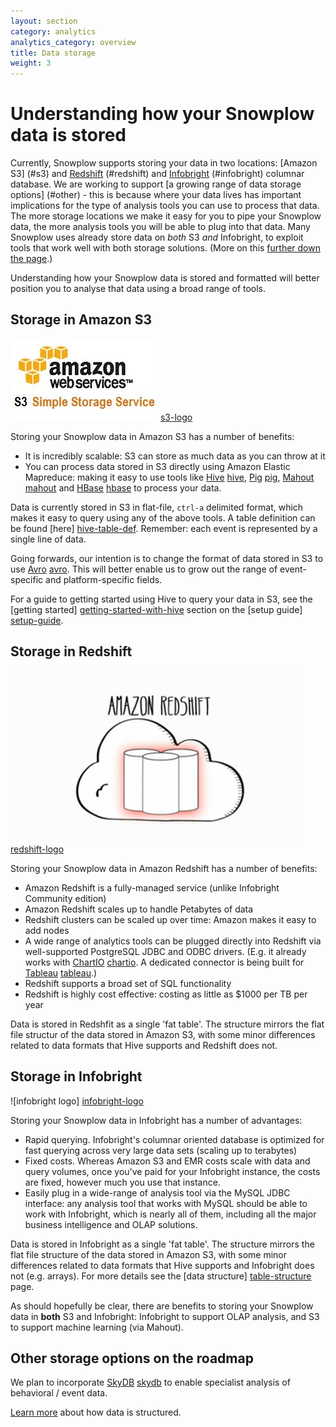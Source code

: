 ```yaml
---
layout: section
category: analytics
analytics_category: overview
title: Data storage
weight: 3
---
```


# Understanding how your Snowplow data is stored

Currently, Snowplow supports storing your data in two locations: [Amazon S3] (#s3) and [Redshift] (#redshift) and [Infobright] (#infobright) columnar database. We are working to support [a growing range of data storage options] (#other) - this is because where your data lives has important implications for the type of analysis tools you can use to process that data. The more storage locations we make it easy for you to pipe your Snowplow data, the more analysis tools you will be able to plug into that data. Many Snowplow uses already store data on _both_ S3 _and_ Infobright, to exploit tools that work well with both storage solutions. (More on this [further down the page](#more).)

Understanding how your Snowplow data is stored and formatted will better position you to analyse that data using a broad range of tools.

<h2><a name="s3">Storage in Amazon S3</a></h2>

![s3-logo] [s3-logo]

Storing your Snowplow data in Amazon S3 has a number of benefits:

* It is incredibly scalable: S3 can store as much data as you can throw at it
* You can process data stored in S3 directly using Amazon Elastic Mapreduce: making it easy to use tools like [Hive] [hive], [Pig] [pig], [Mahout] [mahout] and [HBase] [hbase] to process your data. 

Data is currently stored in S3 in flat-file, `ctrl-a` delimited format, which makes it easy to query using any of the above tools. A table definition can be found [here] [hive-table-def]. Remember: each event is represented by a single line of data.

Going forwards, our intention is to change the format of data stored in S3 to use [Avro] [avro]. This will better enable us to grow out the range of event-specific and platform-specific fields.

For a guide to getting started using Hive to query your data in S3, see the [getting started] [getting-started-with-hive] section on the [setup guide] [setup-guide].

<h2><a name="redshift">Storage in Redshift</a></h2>

![redshift-logo] [redshift-logo]

Storing your Snowplow data in Amazon Redshift has a number of benefits:

* Amazon Redshift is a fully-managed service (unlike Infobright Community edition)
* Amazon Redshift scales up to handle Petabytes of data
* Redshift clusters can be scaled up over time: Amazon makes it easy to add nodes
* A wide range of analytics tools can be plugged directly into Redshift via well-supported PostgreSQL JDBC and ODBC drivers. (E.g. it already works with [ChartIO] [chartio]. A dedicated connector is being built for [Tableau] [tableau].)
* Redshift supports a broad set of SQL functionality
* Redshift is highly cost effective: costing as little as $1000 per TB per year

Data is stored in Redshfit as a single 'fat table'. The structure mirrors the flat file structur of the data stored in Amazon S3, with some minor differences related to data formats that Hive supports and Redshift does not.

<h2><a name="infobright">Storage in Infobright</a></h2>

![infobright logo] [infobright-logo]

Storing your Snowplow data in Infobright has a number of advantages:

* Rapid querying. Infobright's columnar oriented database is optimized for fast querying across very large data sets (scaling up to terabytes)
* Fixed costs. Whereas Amazon S3 and EMR costs scale with data and query volumes, once you've paid for your Infobright instance, the costs are fixed, however much you use that instance. 
* Easily plug in a wide-range of analysis tool via the MySQL JDBC interface: any analysis tool that works with MySQL should be able to work with Infobright, which is nearly all of them, including all the major business intelligence and OLAP solutions.

Data is stored in Infobright as a single 'fat table'. The structure mirrors the flat file structure of the data stored in Amazon S3, with some minor differences related to data formats that Hive supports and Infobright does not (e.g. arrays). For more details see the [data structure] [table-structure] page.

<a name="more"><p>As should hopefully be clear, there are benefits to storing your Snowplow data in **both** S3 and Infobright: Infobright to support OLAP analysis, and S3 to support machine learning (via Mahout).</p></a>

<h2><a name="other">Other storage options on the roadmap</a></h2>

We plan to incorporate [SkyDB] [skydb] to enable specialist analysis of behavioral / event data.


[Learn more][table-structure] about how data is structured.


[apachehive]: #apachehive
[infobright]: #infobright
[infobright-website]: http://www.infobright.org/
[wiki]: http://github.com/snowplow/snowplow/wiki
[github-repo]: http://github.com/snowplow/snowplow
[s3]: http://aws.amazon.com/s3/
[serde]: https://github.com/snowplow/snowplow/tree/master/3-etl/hive/snowplow-log-deserializers
[table-structure]: snowplow-table-structure.html
[hive]: http://hive.apache.org/
[emr]: http://aws.amazon.com/elasticmapreduce/
[emr-cli]: http://aws.amazon.com/developertools/2264
[tableau]: http://www.tableausoftware.com/
[microstrategy]: http://www.microstrategy.co.uk/
[r]: http://www.r-project.org/
[table-structure]: snowplow-table-structure.html
[hosted-serde]: https://github.com/snowplow/snowplow/wiki/Hosted-assets
[emr-etl-runner]: https://github.com/snowplow/snowplow/wiki/hive-etl-setup
[hive]: http://hive.apache.org/
[pig]: http://pig.apache.org/
[mahout]: http://mahout.apache.org/
[hbase]: http://hbase.apache.org/
[hive-table-def]: https://github.com/snowplow/snowplow/blob/master/4-storage/hive-storage/hive-format-table-def.q
[getting-started-with-hive]: https://github.com/snowplow/snowplow/wiki/Running-Hive-using-the-command-line-tools
[setup-guide]: https://github.com/snowplow/snowplow/wiki/Snowplow%20setup%20guide
[s3-logo]: /static/img/amazon_s3_logo.jpg
[redshift]: http://aws.amazon.com/redshift/
[skydb]: http://skydb.io/
[infobright-logo]: /static/img/infobright_logo.JPG
[avro]: http://avro.apache.org/
[redshift-logo]: /static/img/amazon-redshift.png
[chartio]: http://chartio.com/
[tableau]: http://www.tableausoftware.com/
